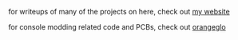 for writeups of many of the projects on here, check out [my website](https://epbarger.github.io)

for console modding related code and PCBs, check out [orangeglo](https://github.com/orangeglo)
